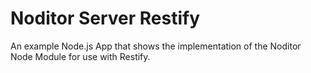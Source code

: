 # Noditor Server Restify

An example Node.js App that shows the implementation of the Noditor Node Module
for use with Restify.
